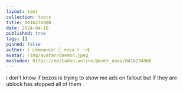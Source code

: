 ```yaml
---
layout: toot
collection: toots
title: 0416234900
date: 2024-04-16
published: true
tags: []
pinned: false
author: ⸸ commander ░ nova ⸸ :~$
avatar: /img/avatar/daemon.jpeg
mastodon: https://mastodon.online/@cmdr_nova/0416234900
---
```


i don't know if bezos is trying to show me ads on fallout but if they are ublock has stopped all of them
